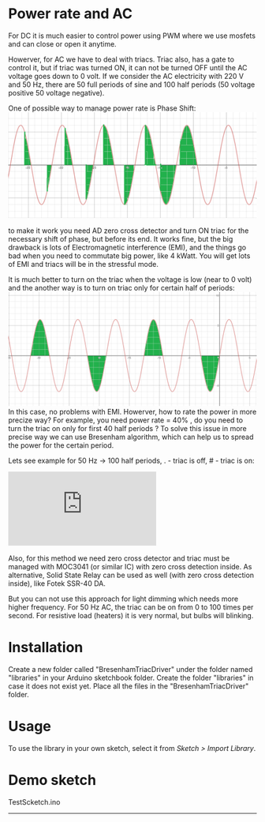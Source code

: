 # Power rate and AC #
For DC it is much easier to control power using PWM where we use mosfets and can close or open it anytime.

Howerver, for AC we have to deal with triacs. Triac also, has a gate to control it, but if triac was turned ON, 
it can not be turned OFF until the AC voltage goes down to 0 volt.
If we consider the AC electricity with 220 V and 50 Hz, there are 50 full periods of sine and 100 half periods (50 voltage positive 50 voltage negative).

One of possible way to manage power rate is Phase Shift:
![Phase Shift](https://raw.githubusercontent.com/biletnikov/bresenham-triac-driver/master/Images/Phase-Shift.png)

to make it work you need AD zero cross detector and turn ON triac for the necessary shift of phase, but before its end.
It works fine, but the big drawback is lots of Electromagnetic interference (EMI), and the things go bad when you need to commutate big power, like 4 kWatt. 
You will get lots of EMI and triacs will be in the stressful mode.

It is much better to turn on the triac when the voltage is low (near to 0 volt) and the another way is to turn on triac only for certain half of periods:
![Bresehnham](https://raw.githubusercontent.com/biletnikov/bresenham-triac-driver/master/Images/Bresenham.png)
In this case, no problems with EMI.
Howerver, how to rate the power in more precize way? For example, you need power rate = 40% , do you need to turn the triac on only for first 40 half periods ?
To solve this issue in more precise way we can use Bresenham algorithm, which can help us to spread the power for the certain period.

Lets see example for 50 Hz -> 100 half periods,  . - triac is off,  # - triac is on:

![Bresenham Algorithm](https://raw.githubusercontent.com/biletnikov/bresenham-triac-driver/master/BresenhamAlgorithmExample.txt)

Also, for this method we need zero cross detector and triac must be managed with MOC3041 (or similar IC) with zero cross detection inside.
As alternative, Solid State Relay can be used as well (with zero cross detection inside), like Fotek SSR-40 DA.

But you can not use this approach for light dimming which needs more higher frequency.
For 50 Hz AC, the triac can be on from 0 to 100 times per second. For resistive load (heaters) it is very normal, but bulbs will blinking.

# Installation #
Create a new folder called "BresenhamTriacDriver" under the folder named "libraries" in your Arduino sketchbook folder.
Create the folder "libraries" in case it does not exist yet. Place all the files in the "BresenhamTriacDriver" folder.

# Usage #
To use the library in your own sketch, select it from *Sketch > Import Library*.

# Demo sketch #
TestScketch.ino


-------------------------------------------------------------------------------------------------------------------